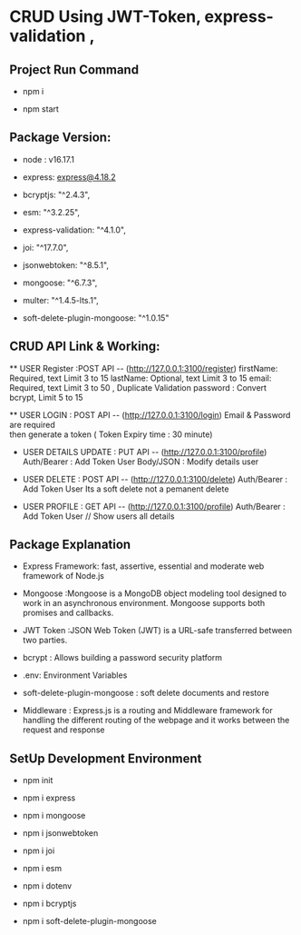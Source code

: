 #  CRUD Using JWT-Token, express-validation , 

## Project Run Command
* npm i

* npm start

## Package Version:
  * node : v16.17.1
  
 * express: express@4.18.2
  
 * bcryptjs: "^2.4.3",
  
 * esm: "^3.2.25",
  
 * express-validation: "^4.1.0",
  
* joi: "^17.7.0",
  
 * jsonwebtoken: "^8.5.1",
  
 * mongoose: "^6.7.3",
  
 * multer: "^1.4.5-lts.1",
  
 * soft-delete-plugin-mongoose: "^1.0.15"

## CRUD API Link & Working:
  ** USER Register :POST API  --   (http://127.0.0.1:3100/register)
    firstName: Required, text Limit 3 to 15 
    lastName: Optional, text Limit 3 to 15
    email: Required, text Limit 3 to 50 , Duplicate Validation
    password : Convert bcrypt, Limit 5 to 15

  ** USER LOGIN : POST API -- (http://127.0.0.1:3100/login)
    Email & Password are required  
    then generate a token ( Token Expiry time : 30 minute)

  * USER DETAILS UPDATE : PUT API -- (http://127.0.0.1:3100/profile)
    Auth/Bearer : Add Token User
    Body/JSON : Modify details user

  * USER DELETE : POST API --  (http://127.0.0.1:3100/delete)
    Auth/Bearer : Add Token User
    Its a soft delete not a pemanent delete

  * USER PROFILE : GET API -- (http://127.0.0.1:3100/profile)
    Auth/Bearer : Add Token User // Show users all details


## Package Explanation
* Express Framework: fast, assertive, essential and moderate web framework of Node.js

* Mongoose :Mongoose is a MongoDB object modeling tool designed to work in an asynchronous environment. Mongoose supports both promises and callbacks.

* JWT Token :JSON Web Token (JWT) is a URL-safe  transferred between two parties.

* bcrypt : Allows building a password security platform

* .env: Environment Variables

* soft-delete-plugin-mongoose : soft delete documents and restore

* Middleware : Express.js is a routing and Middleware framework for handling the different routing of the webpage and it works between the request and response


## SetUp Development Environment
  * npm init
  
  * npm i express
  
  * npm i mongoose
  
  * npm i jsonwebtoken
  
  * npm i joi
  
  * npm i esm
  
  * npm i dotenv
  
  * npm i bcryptjs
  
  * npm i soft-delete-plugin-mongoose
  
